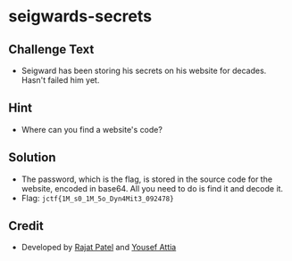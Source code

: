 # seigwards-secrets

## Challenge Text

* Seigward has been storing his secrets on his website for decades. Hasn't failed him yet.

## Hint

* Where can you find a website's code?

## Solution

* The password, which is the flag, is stored in the source code for the website, encoded in base64. All you need to do is find it and decode it.
* Flag: `jctf{1M_s0_1M_5o_Dyn4Mit3_092478}`

## Credit

* Developed by [Rajat Patel](https://github.com/PAndaContron/) and [Yousef Attia](https://github.com/YousefAttia-git/)